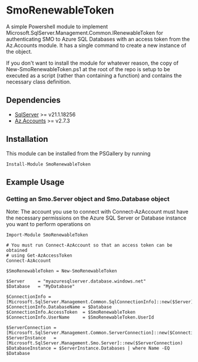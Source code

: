 # SmoRenewableToken
A simple Powershell module to implement Microsoft.SqlServer.Management.Common.IRenewableToken for authenticating SMO to Azure SQL Databases with an access token from the Az.Accounts module. It has a single command to create a new instance of the object.

If you don't want to install the module for whatever reason, the copy of New-SmoRenewableToken.ps1 at the root of the repo is setup to be executed as a script (rather than containing a function) and contains the necessary class definition.

## Dependencies
- [SqlServer](https://www.powershellgallery.com/packages/SqlServer) >= v21.1.18256
- [Az.Accounts](https://www.powershellgallery.com/packages/Az.Accounts) >= v2.7.3

## Installation
This module can be installed from the PSGallery by running
```
Install-Module SmoRenewableToken
```

## Example Usage
### Getting an Smo.Server object and Smo.Database object
Note: The account you use to connect with Connect-AzAccount must have the necessary permissions on the Azure SQL Server or Database instance you want to perform operations on
```
Import-Module SmoRenewableToken

# You must run Connect-AzAccount so that an access token can be obtained
# using Get-AzAccessToken
Connect-AzAccount

$SmoRenewableToken = New-SmoRenewableToken

$Server     = "myazuresqlserver.database.windows.net"
$Database   = "MyDatabase"

$ConnectionInfo = [Microsoft.SqlServer.Management.Common.SqlConnectionInfo]::new($Server)
$ConnectionInfo.DatabaseName = $Database
$ConnectionInfo.AccessToken  = $SmoRenewableToken
$ConnectionInfo.UserName     = $SmoRenewableToken.UserId

$ServerConnection = [Microsoft.SqlServer.Management.Common.ServerConnection]::new($ConnectionInfo)
$ServerInstance   = [Microsoft.SqlServer.Management.Smo.Server]::new($ServerConnection)
$DatabaseInstance = $ServerInstance.Databases | where Name -EQ $Database
```
